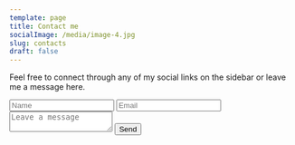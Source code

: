 ```yaml
---
template: page
title: Contact me
socialImage: /media/image-4.jpg
slug: contacts
draft: false
---
```

Feel free to connect through any of my social links on the sidebar or leave me a message here.

<div class="cont-contactBtn">
	<div class="cont-flip"
		<div class="back">
			<a href="#" class="flip close"></a>
				<form class="contact-form" method="POST" enctype="application/x-www-form-urlencoded" name="contact-form" data-netlify="true">
					<input class="gutter" type="text" placeholder="Name" name="name">
					<input type="text" placeholder="Email" name="email">
					<textarea name="message" placeholder="Leave a message"></textarea>
					<button type="submit">Send</button>
				</form>
		</div>
	</div>